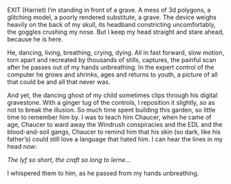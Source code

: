 EXIT (Harriet)
I’m standing in front of a grave. A mess of 3d polygons, a glitching model, a poorly rendered substitute, a grave. The device weighs heavily on the back of my skull, its headband constricting uncomfortably, the goggles crushing my nose. But I keep my head straight and stare ahead, because he is here.

He, dancing, living, breathing, crying, dying. All in fast forward, slow motion, torn apart and recreated by thousands of stills, captures, the painful scan after he passes out of my hands unbreathing. In the expert control of the computer he grows and shrinks, ages and returns to youth, a picture of all that could be and all that never was.

And yet, the dancing ghost of my child sometimes clips through his digital gravestone. With a ginger tug of the controls, I reposition it slightly, so as not to break the illusion. So much time spent building this garden, so little time to remember him by. I was to teach him Chaucer, when he came of age, Chaucer to ward away the Windrush conspiracies and the EDL and the blood-and-soil gangs, Chaucer to remind him that his skin (so dark, like his father’s) could still love a language that hated him. I can hear the lines in my head now:

*The lyf so short, the craft so long to lerne…*

I whispered them to him, as he passed from my hands unbreathing.
